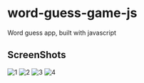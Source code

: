 # word-guess-game-js
Word guess app, built with javascript

## ScreenShots

![1](https://user-images.githubusercontent.com/25987727/184140993-3d995491-09dd-497f-947a-ee254ff66378.png)
![2](https://user-images.githubusercontent.com/25987727/184140995-194edb54-2f13-423b-a9ec-3b0deef04f4f.png)
![3](https://user-images.githubusercontent.com/25987727/184140978-2709b047-3cc9-4e19-9ce2-70c4c5e5315d.png)
![4](https://user-images.githubusercontent.com/25987727/184140990-01273d02-3142-4c90-b940-ad9b960fb027.png)
